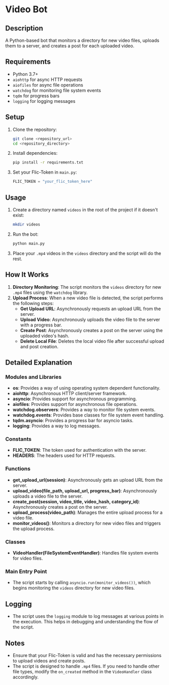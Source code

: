 # Video Bot

## Description
A Python-based bot that monitors a directory for new video files, uploads them to a server, and creates a post for each uploaded video.

## Requirements
- Python 3.7+
- `aiohttp` for async HTTP requests
- `aiofiles` for async file operations
- `watchdog` for monitoring file system events
- `tqdm` for progress bars
- `logging` for logging messages

## Setup
1. Clone the repository:
    ```sh
    git clone <repository_url>
    cd <repository_directory>
    ```

2. Install dependencies:
    ```sh
    pip install -r requirements.txt
    ```

3. Set your Flic-Token in `main.py`:
    ```python
    FLIC_TOKEN = "your_flic_token_here"
    ```

## Usage
1. Create a directory named `videos` in the root of the project if it doesn't exist:
    ```sh
    mkdir videos
    ```

2. Run the bot:
    ```sh
    python main.py
    ```

3. Place your `.mp4` videos in the `videos` directory and the script will do the rest.

## How It Works
1. **Directory Monitoring**: The script monitors the `videos` directory for new `.mp4` files using the `watchdog` library.
2. **Upload Process**: When a new video file is detected, the script performs the following steps:
    - **Get Upload URL**: Asynchronously requests an upload URL from the server.
    - **Upload Video**: Asynchronously uploads the video file to the server with a progress bar.
    - **Create Post**: Asynchronously creates a post on the server using the uploaded video's hash.
    - **Delete Local File**: Deletes the local video file after successful upload and post creation.

## Detailed Explanation
### Modules and Libraries
- **os**: Provides a way of using operating system dependent functionality.
- **aiohttp**: Asynchronous HTTP client/server framework.
- **asyncio**: Provides support for asynchronous programming.
- **aiofiles**: Provides support for asynchronous file operations.
- **watchdog.observers**: Provides a way to monitor file system events.
- **watchdog.events**: Provides base classes for file system event handling.
- **tqdm.asyncio**: Provides a progress bar for asyncio tasks.
- **logging**: Provides a way to log messages.

### Constants
- **FLIC_TOKEN**: The token used for authentication with the server.
- **HEADERS**: The headers used for HTTP requests.

### Functions
- **get_upload_url(session)**: Asynchronously gets an upload URL from the server.
- **upload_video(file_path, upload_url, progress_bar)**: Asynchronously uploads a video file to the server.
- **create_post(session, video_title, video_hash, category_id)**: Asynchronously creates a post on the server.
- **upload_process(video_path)**: Manages the entire upload process for a video file.
- **monitor_videos()**: Monitors a directory for new video files and triggers the upload process.

### Classes
- **VideoHandler(FileSystemEventHandler)**: Handles file system events for video files.

### Main Entry Point
- The script starts by calling `asyncio.run(monitor_videos())`, which begins monitoring the `videos` directory for new video files.

## Logging
- The script uses the `logging` module to log messages at various points in the execution. This helps in debugging and understanding the flow of the script.

## Notes
- Ensure that your Flic-Token is valid and has the necessary permissions to upload videos and create posts.
- The script is designed to handle `.mp4` files. If you need to handle other file types, modify the `on_created` method in the `VideoHandler` class accordingly.